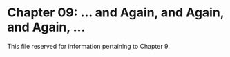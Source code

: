 # Chapter 09: ... and Again, and Again, and Again, ...

This file reserved for information pertaining to Chapter 9.
